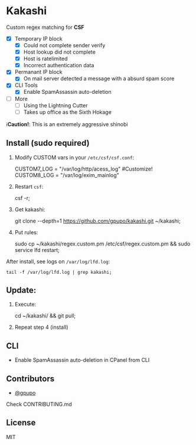 # Kakashi

Custom regex matching for **CSF**

- [x] Temporary IP block
  - [x] Could not complete sender verify
  - [x] Host lookup did not complete
  - [x] Host is ratelimited
  - [x] Incorrect authentication data
- [x] Permanant IP block
  - [x] On mail server detected a message with a absurd spam score
- [x] CLI Tools
  - [x] Enable SpamAssassin auto-deletion
- [ ] More
  - [ ] Using the Lightning Cutter
  - [ ] Takes up office as the Sixth Hokage

:information_source:**Caution!**: This is an extremely aggressive shinobi

## Install (sudo required)

1) Modify CUSTOM vars in your ``/etc/csf/csf.conf``:

    CUSTOM7_LOG = "/var/log/http/acess_log" #Customize!
    CUSTOM8_LOG = "/var/log/exim_mainlog"

2) Restart ``csf``:

    csf -r;

3) Get kakashi:

    git clone --depth=1 https://github.com/gpupo/kakashi.git ~/kakashi;

4) Put rules:

    sudo cp ~/kakashi/regex.custom.pm /etc/csf/regex.custom.pm && sudo service lfd restart;


After install, see logs on ``/var/log/lfd.log``:

    tail -f /var/log/lfd.log | grep kakashi;


## Update:

1) Execute:

    cd ~/kakashi/ && git pull;

2) Repeat step 4 (install)

## CLI

* Enable SpamAssassin auto-deletion in CPanel from CLI

## Contributors

- [@gpupo](https://github.com/gpupo)

Check CONTRIBUTING.md

## License

MIT
